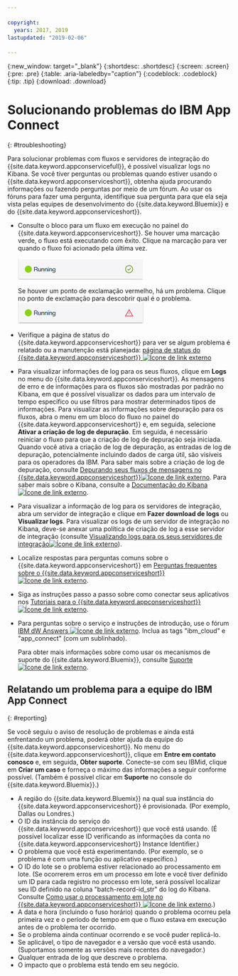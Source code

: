 ```yaml
---

copyright:
  years: 2017, 2019
lastupdated: "2019-02-06"

---
```


{:new_window: target="_blank"}
{:shortdesc: .shortdesc}
{:screen: .screen}
{:pre: .pre}
{:table: .aria-labeledby="caption"}
{:codeblock: .codeblock}
{:tip: .tip} 
{:download: .download}


# Solucionando problemas do IBM App Connect
{: #troubleshooting}

Para solucionar problemas com fluxos e servidores de integração do {{site.data.keyword.appconservicefull}}, é possível visualizar logs no Kibana. Se você tiver perguntas ou problemas quando estiver usando o {{site.data.keyword.appconserviceshort}}, obtenha ajuda procurando informações ou fazendo perguntas por meio de um fórum. Ao usar os fóruns para fazer uma pergunta, identifique sua pergunta para que ela seja vista pelas equipes de desenvolvimento do {{site.data.keyword.Bluemix}} e do {{site.data.keyword.appconserviceshort}}.

-   Consulte o bloco para um fluxo em execução no painel do {{site.data.keyword.appconserviceshort}}. Se houver uma marcação verde, o fluxo está executando com êxito. Clique na marcação para ver quando o fluxo foi acionado pela última vez.

    ![Captura de tela que mostra que um fluxo está executando com sucesso](/images/SuccessfulFlow.jpg)

    Se houver um ponto de exclamação vermelho, há um problema. Clique no ponto de exclamação para descobrir qual é o problema. ![Captura de tela que mostra que um fluxo tem um problema](/images/ErroredFlow.jpg)

-   Verifique a página de status do {{site.data.keyword.appconserviceshort}} para ver se algum problema é relatado ou a manutenção está planejada: [página de status do {{site.data.keyword.appconserviceshort}} ![Ícone de link externo](../../icons/launch-glyph.svg "Ícone de link externo")](https://developer.ibm.com/integration/docs/app-connect/app-connect-status/)
-   Para visualizar informações de log para os seus fluxos, clique em **Logs** no menu do {{site.data.keyword.appconserviceshort}}. As mensagens de erro e de informações para os fluxos são mostradas por padrão no Kibana, em que é possível visualizar os dados para um intervalo de tempo específico ou use filtros para mostrar determinados tipos de informações. Para visualizar as informações sobre depuração para os fluxos, abra o menu em um bloco do fluxo no painel do {{site.data.keyword.appconserviceshort}} e, em seguida, selecione **Ativar a criação de log de depuração**.  Em seguida, é necessário reiniciar o fluxo para que a criação de log de depuração seja iniciada.  Quando você ativa a criação de log de depuração, as entradas de log de depuração, potencialmente incluindo dados de carga útil, são visíveis para os operadores da IBM. Para saber mais sobre a criação de log de depuração, consulte [Depurando seus fluxos de mensagens no {{site.data.keyword.appconserviceshort}}![Ícone de link externo](../../icons/launch-glyph.svg "Ícone de link externo")](https://developer.ibm.com/integration/docs/app-connect/tutorials-for-ibm-app-connect/debugging-message-flows-ibm-app-connect/).  Para saber mais sobre o Kibana, consulte a [Documentação do Kibana ![Ícone de link externo](../../icons/launch-glyph.svg "Ícone de link externo")](https://www.elastic.co/guide/en/kibana/4.0/discover.html).
-   Para visualizar a informação de log para os servidores de integração, abra um servidor de integração e clique em **Fazer download de logs** ou **Visualizar logs**.  Para visualizar os logs de um servidor de integração no Kibana, deve-se anexar uma política de criação de log a esse servidor de integração (consulte [Visualizando logs para os seus servidores de integração![Ícone de link externo](../../icons/launch-glyph.svg "Ícone de link externo")](https://developer.ibm.com/integration/docs/app-connect/tutorials-for-ibm-app-connect/running-your-ibm-integration-bus-solutions-in-ibm-app-connect-enterprise-beta-plan/viewing-logs-for-your-integration-servers-in-app-connect-enterprise-beta)).
-   Localize respostas para perguntas comuns sobre o {{site.data.keyword.appconserviceshort}} em [Perguntas frequentes sobre o {{site.data.keyword.appconserviceshort}} ![Ícone de link externo](../../icons/launch-glyph.svg "Ícone de link externo")](https://developer.ibm.com/integration/docs/app-connect/faq/).
-   Siga as instruções passo a passo sobre como conectar seus aplicativos nos [Tutoriais para o {{site.data.keyword.appconserviceshort}} ![Ícone de link externo](../../icons/launch-glyph.svg "Ícone de link externo")](https://developer.ibm.com/integration/docs/app-connect/tutorials-for-ibm-app-connect/).
-   Para perguntas sobre o serviço e instruções de introdução, use o fórum [IBM dW Answers ![Ícone de link externo](../../icons/launch-glyph.svg "Ícone de link externo")](https://developer.ibm.com/answers/topics/app_connect). Inclua as tags "ibm_cloud" e "app_connect" (com um sublinhado).

    Para obter mais informações sobre como usar os mecanismos de suporte do {{site.data.keyword.Bluemix}}, consulte [Suporte ![Ícone de link externo](../../icons/launch-glyph.svg "Ícone de link externo")](https://cloud.ibm.com/unifiedsupport/supportcenter).

## Relatando um problema para a equipe do IBM App Connect
{: #reporting}

Se você seguiu o aviso de resolução de problemas e ainda está enfrentando um problema, poderá obter ajuda da equipe do {{site.data.keyword.appconserviceshort}}.  No menu do {{site.data.keyword.appconserviceshort}}, clique em **Entre em contato conosco** e, em seguida, **Obter suporte**.  Conecte-se com seu IBMid, clique em **Criar um caso** e forneça o máximo das informações a seguir conforme possível. (Também é possível clicar em **Suporte** no console do {{site.data.keyword.Bluemix}}.) 

* A região do {{site.data.keyword.Bluemix}} na qual sua instância do {{site.data.keyword.appconserviceshort}} é provisionada. (Por exemplo, Dallas ou Londres.)
* O ID da instância do serviço do {{site.data.keyword.appconserviceshort}} que você está usando. (É possível localizar esse ID verificando as informações da conta no {{site.data.keyword.appconserviceshort}} Instance Identifier.)
* O problema que você está experimentando. (Por exemplo, se o problema é com uma função ou aplicativo específico.)
* O ID do lote se o problema estiver relacionado ao processamento em lote. (Se ocorrerem erros em um processo em lote e você tiver definido um ID para cada registro no processo em lote, será possível localizar seu ID definido na coluna "batch-record-id_str" do log do Kibana. Consulte [Como usar o processamento em lote no {{site.data.keyword.appconserviceshort}} ![Ícone de link externo](../../icons/launch-glyph.svg "Ícone de link externo")](https://developer.ibm.com/integration/docs/app-connect/toolbox-utilities/how-to-use-batch-processing-in-ibm-app-connect/).)
* A data e hora (incluindo o fuso horário) quando o problema ocorreu pela primeira vez e o período de tempo em que o fluxo estava em execução antes de o problema ter ocorrido.
* Se o problema ainda continuar ocorrendo e se você puder replicá-lo.
* Se aplicável, o tipo de navegador e a versão que você está usando. (Suportamos somente as versões mais recentes do navegador.)
* Qualquer entrada de log que descreve o problema.
* O impacto que o problema está tendo em seu negócio.
